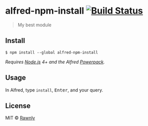 # alfred-npm-install [![Build Status](https://travis-ci.org/Rawnly/alfred-npm-install.svg?branch=master)](https://travis-ci.org/Rawnly/alfred-npm-install)

> My best module


## Install

```
$ npm install --global alfred-npm-install
```

*Requires [Node.js](https://nodejs.org) 4+ and the Alfred [Powerpack](https://www.alfredapp.com/powerpack/).*


## Usage

In Alfred, type `install`, <kbd>Enter</kbd>, and your query.


## License

MIT © [Rawnly](http://rawnly.com)
